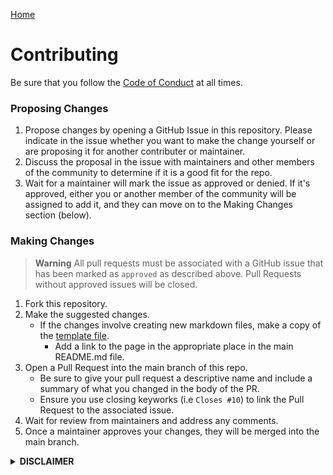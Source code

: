 [Home](/README.md)
# Contributing
Be sure that you follow the [Code of Conduct](https://morpheus636.com/code-of-conduct) at all times.

### Proposing Changes
1. Propose changes by opening a GitHub Issue in this repository. Please indicate in the issue whether you want to make the change yourself or are proposing it for another contributer or maintainer.
2. Discuss the proposal in the issue with maintainers and other members of the community to determine if it is a good fit for the repo.
3. Wait for a maintainer will mark the issue as approved or denied. If it's approved, either you or another member of the community will be assigned to add it, and they can move on to the Making Changes section (below).

### Making Changes
> **Warning**
> All pull requests must be associated with a GitHub issue that has been marked as `approved` as described above. Pull Requests without approved issues will be closed.

1. Fork this repository.
2. Make the suggested changes.
    - If the changes involve creating new markdown files, make a copy of
    the [template file](/template.md).
        - Add a link to the page in the appropriate place in the main README.md file.
3. Open a Pull Request into the main branch of this repo.
    - Be sure to give your pull request a descriptive name and include a
    summary of what you changed in the body of the PR. 
    - Ensure you use closing keyworks (i.e `Closes #10`) to link the Pull Request to the associated issue.
4. Wait for review from maintainers and address any comments.
5. Once a maintainer approves your changes, they will be merged into the main branch.


<details>
<summary><b>DISCLAIMER</b></summary>
This repository and the resources within it are <b>COMPLETELY UNOFFICIAL</b> and not in any way endorsed or supported by Framework. Your use of these guides and projects is <b>AT YOUR OWN RISK</b> and <b>MAY VOID YOUR WARRANTY.</b> We ask that you do not reach out to Framework support about problems related to these resources, but you can feel free to reach out to the community maintainers via GitHub Discussions or Issues within this repository.
</details>

